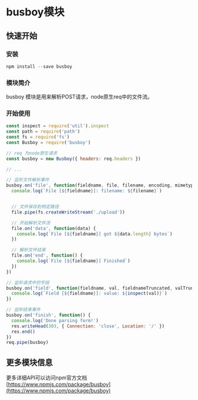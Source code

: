 # busboy模块

## 快速开始

### 安装
```js
npm install --save busboy
```

### 模块简介
busboy 模块是用来解析POST请求，node原生req中的文件流。

### 开始使用
```js
const inspect = require('util').inspect 
const path = require('path')
const fs = require('fs')
const Busboy = require('busboy')

// req 为node原生请求
const busboy = new Busboy({ headers: req.headers })

// ...

// 监听文件解析事件
busboy.on('file', function(fieldname, file, filename, encoding, mimetype) {
  console.log(`File [${fieldname}]: filename: ${filename}`)


  // 文件保存到特定路径
  file.pipe(fs.createWriteStream('./upload'))

  // 开始解析文件流
  file.on('data', function(data) {
    console.log(`File [${fieldname}] got ${data.length} bytes`)
  })

  // 解析文件结束
  file.on('end', function() {
    console.log(`File [${fieldname}] Finished`)
  })
})

// 监听请求中的字段
busboy.on('field', function(fieldname, val, fieldnameTruncated, valTruncated) {
  console.log(`Field [${fieldname}]: value: ${inspect(val)}`)
})

// 监听结束事件
busboy.on('finish', function() {
  console.log('Done parsing form!')
  res.writeHead(303, { Connection: 'close', Location: '/' })
  res.end()
})
req.pipe(busboy)

```

## 更多模块信息
更多详细API可以访问npm官方文档 [https://www.npmjs.com/package/busboy](https://www.npmjs.com/package/busboy)


